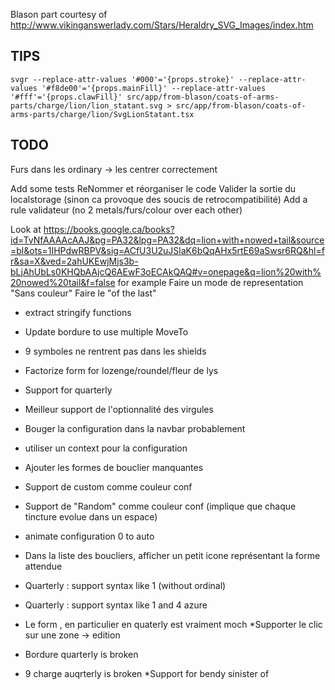 Blason part courtesy of http://www.vikinganswerlady.com/Stars/Heraldry_SVG_Images/index.htm


TIPS
---

```
svgr --replace-attr-values '#000'='{props.stroke}' --replace-attr-values '#f8de00'='{props.mainFill}' --replace-attr-values '#fff'='{props.clawFill}' src/app/from-blason/coats-of-arms-parts/charge/lion/lion_statant.svg > src/app/from-blason/coats-of-arms-parts/charge/lion/SvgLionStatant.tsx
```

TODO
---

Furs dans les ordinary ->  les centrer correctement

Add some tests
ReNommer et réorganiser le code
Valider la sortie du localstorage (sinon ca provoque des soucis de retrocompatibilité)
Add a rule validateur (no 2 metals/furs/colour over each other)

Look at https://books.google.ca/books?id=TvNfAAAAcAAJ&pg=PA32&lpg=PA32&dq=lion+with+nowed+tail&source=bl&ots=1IHPdwRBPV&sig=ACfU3U2uJSlaK6bQqAHx5rtE69aSwsr6RQ&hl=fr&sa=X&ved=2ahUKEwjMjs3b-bLjAhUbLs0KHQbAAjcQ6AEwF3oECAkQAQ#v=onepage&q=lion%20with%20nowed%20tail&f=false for example
Faire un mode de representation "Sans couleur"
Faire le "of the last"
* extract stringify functions
* Update bordure to use multiple MoveTo
* 9 symboles ne rentrent pas dans les shields

* Factorize form for lozenge/roundel/fleur de lys
* Support for quarterly

* Meilleur support de l'optionnalité des virgules
* Bouger la configuration dans la navbar probablement
* utiliser un context pour la configuration
* Ajouter les formes de bouclier manquantes
* Support de custom comme couleur conf
* Support de "Random" comme couleur conf (implique que chaque tincture evolue dans un espace)
* animate configuration 0 to auto 
* Dans la liste des boucliers, afficher un petit icone représentant la forme attendue

* Quarterly : support syntax like 1 (without ordinal)
* Quarterly : support syntax like 1 and 4 azure
* Le form , en particulier en quaterly est vraiment moch
*Supporter le clic sur une zone -> edition
* Bordure quarterly is broken
* 9 charge auqrterly is broken
*Support for bendy sinister of
